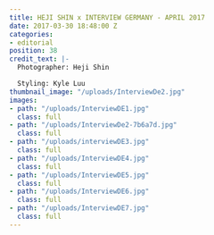 ```yaml
---
title: HEJI SHIN x INTERVIEW GERMANY - APRIL 2017
date: 2017-03-30 18:48:00 Z
categories:
- editorial
position: 38
credit_text: |-
  Photographer: Heji Shin

  Styling: Kyle Luu
thumbnail_image: "/uploads/InterviewDe2.jpg"
images:
- path: "/uploads/InterviewDE1.jpg"
  class: full
- path: "/uploads/InterviewDe2-7b6a7d.jpg"
  class: full
- path: "/uploads/interviewDE3.jpg"
  class: full
- path: "/uploads/InterviewDE4.jpg"
  class: full
- path: "/uploads/InterviewDE5.jpg"
  class: full
- path: "/uploads/InterviewDE6.jpg"
  class: full
- path: "/uploads/InterviewDE7.jpg"
  class: full
---
```


